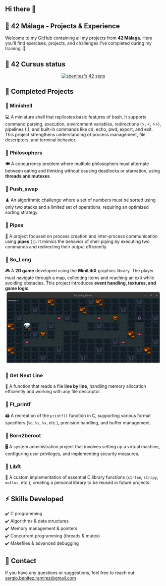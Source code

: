 ## Hi there 👋

## 🏫 42 Málaga - Projects & Experience  

Welcome to my GitHub containing all my projects from **42 Málaga**. Here you'll find exercises, projects, and challenges I've completed during my training. 🚀  

## 📌 42 Cursus status

<p align=center>
  <a href="https://github.com/oakoudad/badge42"><img src="https://badge.mediaplus.ma/kettlebells/sbenitez?1337Badge=off&UM6P=off" alt="sbenitez's 42 stats" /></a>
</p>

## 📂 Completed Projects  

### 🔹 **Minishell**  
💻 A miniature shell that replicates basic features of bash. It supports command parsing, execution, environment variables, redirections (>, <, >>), pipelines (|), and built-in commands like cd, echo, pwd, export, and exit. This project strengthens understanding of process management, file descriptors, and terminal behavior.

### 🔹 **Philosophers**  
🍽️ A concurrency problem where multiple philosophers must alternate between eating and thinking without causing deadlocks or starvation, using **threads and mutexes**.  

### 🔹 **Push_swap**  
♟️ An algorithmic challenge where a set of numbers must be sorted using only two stacks and a limited set of operations, requiring an optimized sorting strategy.  

### 🔹 **Pipex**  
🔀 A project focused on process creation and inter-process communication using **pipes** (`|`). It mimics the behavior of shell piping by executing two commands and redirecting their output efficiently.  

### 🔹 **So_Long**  
🎮 A **2D game** developed using the **MiniLibX** graphics library. The player must navigate through a map, collecting items and reaching an exit while avoiding obstacles. This project introduces **event handling, textures, and game logic**.  
![So_Long Screenshot](https://github.com/Sergio-Benitez/42/blob/master/so_long_screenshot.png)

### 🔹 **Get Next Line**  
📜 A function that reads a file **line by line**, handling memory allocation efficiently and working with any file descriptor.  

### 🔹 **Ft_printf**  
🖨️ A recreation of the `printf()` function in C, supporting various format specifiers (`%d`, `%s`, `%x`, etc.), precision handling, and buffer management.  

### 🔹 **Born2beroot**  
🖥️ A system administration project that involves setting up a virtual machine, configuring user privileges, and implementing security measures.  

### 🔹 **Libft**  
📝 A custom implementation of essential C library functions (`strlen`, `strcpy`, `malloc`, etc.), creating a personal library to be reused in future projects.  


## ⚡ Skills Developed  
✔️ C programming  
✔️ Algorithms & data structures  
✔️ Memory management & pointers  
✔️ Concurrent programming (threads & mutex)  
✔️ Makefiles & advanced debugging  

## 📌 Contact  
If you have any questions or suggestions, feel free to reach out: sergio.benitez.ramirez@gmail.com

<!--
**Sergio-Benitez/Sergio-Benitez** is a ✨ _special_ ✨ repository because its `README.md` (this file) appears on your GitHub profile.

Here are some ideas to get you started:

- 🔭 I’m currently working on ...
- 🌱 I’m currently learning ...
- 👯 I’m looking to collaborate on ...
- 🤔 I’m looking for help with ...
- 💬 Ask me about ...
- 📫 How to reach me: ...
- 😄 Pronouns: ...
- ⚡ Fun fact: ...
-->
